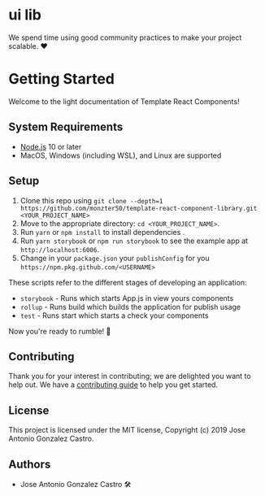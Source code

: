 # ui lib

We spend time using good community practices to make your project scalable. ❤️

# Getting Started

Welcome to the light documentation of Template React Components!

## System Requirements

- [Node.js](https://nodejs.org/en/) 10 or later
- MacOS, Windows (including WSL), and Linux are supported

## Setup

1. Clone this repo using `git clone --depth=1 https://github.com/monzter50/template-react-component-library.git <YOUR_PROJECT_NAME>`
2. Move to the appropriate directory: `cd <YOUR_PROJECT_NAME>`.
3. Run `yarn` or `npm install` to install dependencies .
4. Run `yarn storybook` or `npm run storybook` to see the example app at `http://localhost:6006`.
5. Change in your `package.json` your `publishConfig` for you `https://npm.pkg.github.com/<USERNAME>`

These scripts refer to the different stages of developing an application:

- `storybook` - Runs which starts App.js in view yours components
- `rollup` - Runs  build which builds the application for publish usage
- `test` - Runs  start which starts a check your components


Now you're ready to rumble! :traffic_light:


## Contributing

Thank you for your interest in contributing; we are delighted you want to help out. We have a [contributing guide](./CONTRIBUTING.md) to help you get started.

## License

This project is licensed under the MIT license, Copyright (c) 2019 Jose Antonio Gonzalez Castro.

## Authors

- Jose Antonio Gonzalez Castro 🛠

